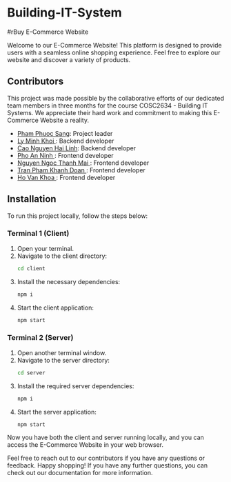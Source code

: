 # Building-IT-System

#rBuy E-Commerce Website

Welcome to our E-Commerce Website! This platform is designed to provide users with a seamless online shopping experience. Feel free to explore our website and discover a variety of products.

## Contributors

This project was made possible by the collaborative efforts of our dedicated team members in three months for the course COSC2634 - Building IT Systems. We appreciate their hard work and commitment to making this E-Commerce Website a reality.

- [Pham Phuoc Sang](https://github.com/Logan-Ph): Project leader
- [Ly Minh Khoi ](https://github.com/khoilyminh): Backend developer
- [Cao Nguyen Hai Linh](https://github.com/cnhlinh): Backend developer
- [Pho An Ninh ](https://github.com/ninnh): Frontend developer
- [Nguyen Ngoc Thanh Mai ](https://github.com/nguyenngocthanhmai): Frontend developer
- [Tran Pham Khanh Doan ](https://github.com/jendecee): Frontend developer
- [Ho Van Khoa ](https://github.com/navahok164): Frontend developer

## Installation

To run this project locally, follow the steps below:

### Terminal 1 (Client)

1. Open your terminal.
2. Navigate to the client directory:
   ```bash
   cd client
   ```
3. Install the necessary dependencies:
   ```bash
   npm i
   ```
4. Start the client application:
   ```bash
   npm start
   ```

### Terminal 2 (Server)

1. Open another terminal window.
2. Navigate to the server directory:
   ```bash
   cd server
   ```
3. Install the required server dependencies:
   ```bash
   npm i
   ```
4. Start the server application:
   ```bash
   npm start
   ```

Now you have both the client and server running locally, and you can access the E-Commerce Website in your web browser.

Feel free to reach out to our contributors if you have any questions or feedback. Happy shopping!
If you have any further questions, you can check out our documentation for more information.
```

